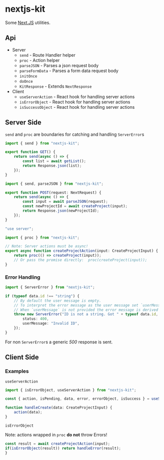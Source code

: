 # nextjs-kit

Some [Next.JS](https://nextjs.org) utilities.

## Api

-   Server
    -   `send` - Route Handler helper
    -   `proc` - Action helper
    -   `parseJSON` - Parses a json request body
    -   `parseFormData` - Parses a form data request body
    -   `initOnce`
    -   `doOnce`
    -   `KitResponse` - Extends `NextResponse`
-   Client
    -   `useServerAction` - React hook for handling server actions
    -   `isErrorObject` - React hook for handling server actions
    -   `isSuccessObject` - React hook for handling server actions

## Server Side

`send` and `proc` are boundaries for catching and handling `ServerError`s

```ts
import { send } from "nextjs-kit";

export function GET() {
    return send(async () => {
        const list = await getList();
        return Response.json(list);
    });
}
```

```ts
import { send, parseJSON } from "nextjs-kit";

export function POST(request: NextRequest) {
    return send(async () => {
        const input = await parseJSON(request);
        const newProjectId = await createProject(input);
        return Response.json(newProjectId);
    });
}
```

```ts
"use server";

import { proc } from "nextjs-kit";

// Note: Server actions must be async!
export async function createProjectAction(input: CreateProjectInput) {
    return proc(() => createProject(input));
    // Or pass the promise directly:  proc(createProject(input));
}
```

### Error Handling

```ts
import { ServerError } from "nextjs-kit";

if (typeof data.id !== "string") {
    // By default the user message is empty.
    // To interpret the error message as the user message set `userMessage: true`.
    // When `userMessage` is not provided the error message is derived from the status.
    throw new ServerError("ID is not a string. Got " + typeof data.id, {
        status: 400,
        userMessage: "Invalid ID",
    });
}
```

For non `ServerError`s a generic _500_ response is sent.

## Client Side

### Examples

`useServerAction`

```ts
import { isErrorObject, useServerAction } from "nextjs-kit";

const { action, isPending, data, error, errorObject, isSuccess } = useServerAction(createProjectAction);

function handleCreate(data: CreateProjectInput) {
    action(data);
}
```

`isErrorObject`

Note: actions wrapped in `proc` **do not** throw Errors!

```ts
const result = await createProjectAction(input);
if(isErrorObject(result)) return handleError(result);
}
```
